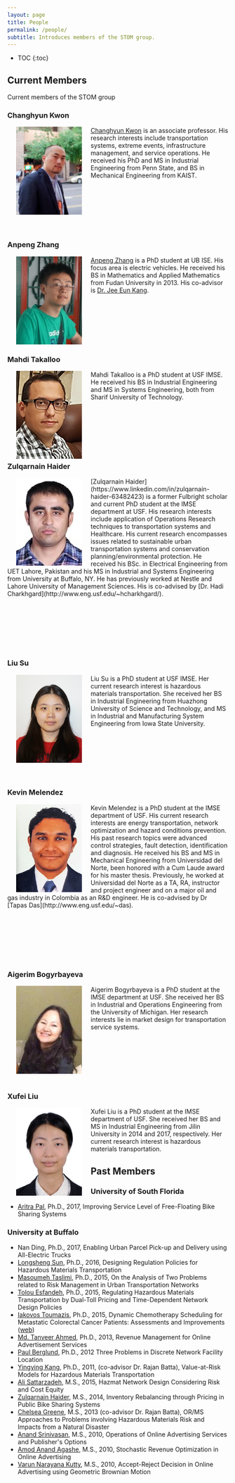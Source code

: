 ```yaml
---
layout: page
title: People
permalink: /people/
subtitle: Introduces members of the STOM group.
---
```


* TOC
{:toc}


## Current Members

Current members of the STOM group

### Changhyun Kwon
<img src="images/kwon.jpg" width="150" height="200" align="left" hspace="20" />
<a href="http://www.chkwon.net">Changhyun Kwon</a> is an associate professor. His research interests include transportation systems, extreme events, infrastructure management, and service operations. He received his PhD and MS in Industrial Engineering from Penn State, and BS in Mechanical Engineering from KAIST.

<br><br><br><br><br><br>


### Anpeng Zhang
<img src="images/zhang.jpg" width="150" height="200" align="left" hspace="20" />
<a href="https://www.linkedin.com/profile/view?id=209488765&amp;authType=NAME_SEARCH&amp;authToken=EAKU&amp;locale=en_US&amp;srchid=58138691440082063899&amp;srchindex=1&amp;srchtotal=1&amp;trk=vsrp_people_res_name&amp;trkInfo=VSRPsearchId%3A58138691440082063899%2CVSRPtargetId%3A209488765%2CVSRPcmpt%3Aprimary%2CVSRPnm%3Atrue%2CauthType%3ANAME_SEARCH">Anpeng Zhang</a> is a PhD student at UB ISE. His focus area is electric vehicles. He received his BS in Mathematics and Applied Mathematics from Fudan University in 2013. His co-advisor is <a href="http://www.acsu.buffalo.edu/~jeeeunka/">Dr. Jee Eun Kang</a>.

<br><br><br><br><br><br>


### Mahdi Takalloo
<img src="images/takalloo.jpg" width="150" height="200" align="left" hspace="20" />
Mahdi Takalloo is a PhD student at USF IMSE. He received his BS in Industrial Engineering and MS in Systems Engineering, both from Sharif University of Technology.


<br><br><br><br><br><br>



### Zulqarnain Haider
<img src="images/haider.jpg" width="150" height="200" align="left" hspace="20" />
[Zulqarnain Haider](https://www.linkedin.com/in/zulqarnain-haider-63482423) is a former Fulbright scholar and current PhD student at the IMSE department at USF. His research interests include application of Operations Research techniques to transportation systems and Healthcare. His current research encompasses issues related to sustainable urban transportation systems and conservation planning/environmental protection. He received his BSc. in Electrical Engineering from UET Lahore, Pakistan and his MS in Industrial and Systems Engineering from University at Buffalo, NY. He has previously worked at Nestle and Lahore University of Management Sciences. His is co-advised by [Dr. Hadi Charkhgard](http://www.eng.usf.edu/~hcharkhgard/).

<br><br><br><br><br><br>

### Liu Su
<img src="images/su.jpg" width="150" height="200" align="left" hspace="20" />
Liu Su is a PhD student at USF IMSE. Her current research interest is hazardous materials transportation. She received her BS in Industrial Engineering from Huazhong University of Science and Technology, and MS in Industrial and Manufacturing System Engineering from Iowa State University.

<br><br><br><br><br><br>

### Kevin Melendez
<img src="images/melendez.jpg" width="150" height="200" align="left" hspace="20" />
Kevin Melendez is a PhD student at the IMSE department of USF. His current research interests are energy transportation, network optimization and hazard conditions prevention. His past research topics were advanced control strategies, fault detection, identification and diagnosis. He received his BS and MS in Mechanical Engineering from Universidad del Norte, been honored with a Cum Laude award for his master thesis. Previously, he worked at Universidad del Norte as a TA, RA, instructor and project engineer and on a major oil and gas industry in Colombia as an R&D engineer. He is co-advised by Dr [Tapas Das](http://www.eng.usf.edu/~das).

<br><br><br><br><br><br>


### Aigerim Bogyrbayeva
<img src="images/bogyrbayeva.jpg" width="150" height="200" align="left" hspace="20" />
Aigerim Bogyrbayeva is a PhD student at the IMSE department at USF. She received her BS in Industrial and Operations Engineering from the University of Michigan. Her research interests lie in market design for transportation service systems.

<br><br><br><br><br><br>


### Xufei Liu
<img src="images/liu.jpg" width="150" height="200" align="left" hspace="20" />
Xufei Liu is a PhD student at the IMSE department of USF. She received her BS and MS in Industrial Engineering from Jilin University in 2014 and 2017, respectively. Her current research interest is hazardous materials transportation.



## Past Members

### University of South Florida

- [Aritra Pal](https://www.linkedin.com/in/aritrasep/), Ph.D., 2017, Improving Service Level of Free-Floating Bike Sharing Systems



### University at Buffalo
<ul>
  <li>Nan Ding, Ph.D., 2017, Enabling Urban Parcel Pick-up and Delivery using All-Electric Trucks</li>
	<li><a href="https://longshengsun.net">Longsheng Sun</a>, Ph.D., 2016, Designing Regulation Policies for Hazardous Materials Transportation</li>
	<li><a href="https://www.linkedin.com/pub/masoumeh-taslimi/92/b90/b33">Masoumeh Taslimi</a>, Ph.D., 2015, On the Analysis of Two Problems related to Risk Management in Urban Transportation Networks</li>
	<li><a href="https://www.linkedin.com/in/tolou-esfandeh-phd-b179b237">Tolou Esfandeh</a>, Ph.D., 2015, Regulating Hazardous Materials Transportation by Dual-Toll Pricing and Time-Dependent Network Design Policies</li>
	<li><a href="https://www.linkedin.com/pub/iakovos-toumazis/49/327/917">Iakovos Toumazis</a>, Ph.D., 2015, Dynamic Chemotherapy Scheduling for Metastatic Colorectal Cancer Patients: Assessments and Improvements (<a href="http://toumiak.com">web</a>)</li>
	<li><a href="https://www.linkedin.com/profile/view?id=61312329">Md. Tanveer Ahmed</a>, Ph.D., 2013, Revenue Management for Online Advertisement Services</li>
	<li><a href="https://www.linkedin.com/profile/view?id=355659138">Paul Berglund</a>, Ph.D., 2012 Three Problems in Discrete Network Facility Location</li>
	<li><a href="https://www.linkedin.com/profile/view?id=67693217">Yingying Kang</a>, Ph.D., 2011, (co-advisor Dr. Rajan Batta), Value-at-Risk Models for Hazardous Materials Transportation</li>
	<li><a href="https://www.linkedin.com/in/alisattarzadeh">Ali Sattarzadeh</a>, M.S., 2015, Hazmat Network Design Considering Risk and Cost Equity</li>
	<li><a href="https://www.linkedin.com/profile/view?id=82661512">Zulqarnain Haider</a>, M.S., 2014, Inventory Rebalancing through Pricing in Public Bike Sharing Systems</li>
	<li><a href="https://www.linkedin.com/profile/view?id=109106725">Chelsea Greene</a>, M.S., 2013 (co-advisor Dr. Rajan Batta), OR/MS Approaches to Problems involving Hazardous Materials Risk and Impacts from a Natural Disaster</li>
	<li><a href="https://www.linkedin.com/profile/view?id=29510416">Anand Srinivasan</a>, M.S., 2010, Operations of Online Advertising Services and Publisher's Options</li>
	<li><a href="https://www.linkedin.com/profile/view?id=46544652">Amod Anand Agashe</a>, M.S., 2010, Stochastic Revenue Optimization in Online Advertising</li>
	<li><a href="https://www.linkedin.com/profile/view?id=46856185">Varun Narayana Kutty</a>, M.S., 2010, Accept-Reject Decision in Online Advertising using Geometric Brownian Motion</li>
</ul>
&nbsp;
